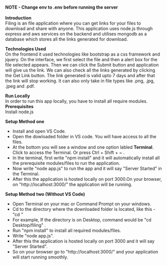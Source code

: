****NOTE - Change env to .env before running the server**** <br> <br>
**Introduction** <br>
Filing is an file application where you can get links for your files to download and share with anyone. 
This application uses node.js through express and aws services on the backend and utilises mongodb as a database which stores all the links generated for download.

**Technologies Used** <br>
On the frontend it used technologies like bootstrap as a css framework and jquery.
On the interface, we first select the file and then a alert box for the file selected appears. Then we can click the Submit button and application will give us the link.
We can also check all the links generated by clicking the Get Link button. 
The link generated is valid upto 7 days and after that the link will stop working.
It can also only take in file types like .png, .jpg, .jpeg and .pdf.

**Run Locally**<br>
In order to run this app locally, you have to install all require modules.<br>
**Prerequisites** <br>
Install node.js <br>

**Setup Method one** <br>
* Install and open VS Code.
* Open the dowloaded folder in VS code. You will have access to all the files.
* At the bottom you will see a window and one option labled **Terminal**. Click to access the Terminal. Or press Ctrl + Shift + ~ .
* In the terminal, first write "npm install" and it will automatically install all the prerequisite modules/files to run the application.
* Now write "node app.js" to run the app and it will say "Server Started" in the Terminal.
* After this the application is hosted locally on port 3000.On your browser, on "http://localhost:3000/" the application will be running.
 
**Setup Method two (Without VS Code)** <br>
* Open Terminal on your mac or Command Prompt on your windows.
* Cd to the directory where the downloaded folder is located, like this - "cd <directory name>"
* For example, If the directory is on Desktop, command would be "cd Desktop/filing" .
* Run "npm install" to install all required modules/files.
* Write "node app.js".
* After this the application is hosted locally on port 3000 and it will say "Server Started".
* So on your browser go to "http://localhost:3000/" and your application will start running smoothly.
